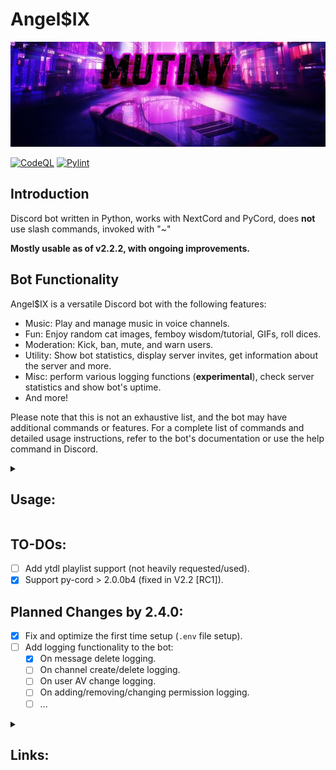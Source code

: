 # Angel$IX

![](assets/image.png)

[![CodeQL](https://github.com/maj113/Angel6/actions/workflows/codeql.yml/badge.svg)](https://github.com/maj113/Angel6/actions/workflows/codeql.yml) 
[![Pylint](https://github.com/maj113/Angel6/actions/workflows/pylint.yml/badge.svg)](https://github.com/maj113/Angel6/actions/workflows/pylint.yml)

## Introduction

Discord bot written in Python, works with NextCord and PyCord, does **not** use slash commands, invoked with "~" 

**Mostly usable as of v2.2.2, with ongoing improvements.**

## Bot Functionality

Angel$IX is a versatile Discord bot with the following features:

- Music: Play and manage music in voice channels.
- Fun: Enjoy random cat images, femboy wisdom/tutorial, GIFs, roll dices.
- Moderation: Kick, ban, mute, and warn users.
- Utility: Show bot statistics, display server invites, get information about the server and more.
- Misc: perform various logging functions (**experimental**), check server statistics and show bot's uptime.
- And more!

Please note that this is not an exhaustive list, and the bot may have additional commands or features. For a complete list of commands and detailed usage instructions, refer to the bot's documentation or use the help command in Discord.

<details>
<summary><h2>Usage:</h2></summary>

To set up and run Angel$IX for the first time, follow these steps:

1. Make sure you have **Python 3.11+** installed.

2. Clone the repository and navigate to the project directory.

3. Install the required dependencies by running the following command:
    > `pip install -r requirements.txt`
    
4. Rename the `.env_example` file to `.env` and make sure to add your `token`.

5. Run the `angel6-rewrite.py` script using the following command: `python angel6-rewrite.py` (depending on the OS you may need to launch it with `python3`)
   > **Note**  
   > The script will perform the first time setup, where you'll be prompted to input various channel IDs.

6. Once the setup is complete, the bot will automatically reboot. You'll see the message "Setup complete, Rebooting" in the console.
    > **Warning**  
    > If the bot goes back to the input logging/join/leave/general channel ID restart the bot manually.  
    > But if it shows `Input channel ID: ` this is okay as it's the channel selector for talking thru the bot

7. The bot is now ready to use. It will log in to Discord and display information about its settings and status.

    - The bot version will be displayed.
    - The logging channel, join/leave channel, and general channel will be mentioned.
    - The API latency will be shown.
    - Credits and additional information may also be sent to the logging channel.

8. You should now be able to interact with the bot using its available commands in Discord.

</details>

## TO-DOs:

- [ ] Add ytdl playlist support (not heavily requested/used).
- [x] Support py-cord > 2.0.0b4 (fixed in V2.2 [RC1]).

## Planned Changes by 2.4.0:

- [x] Fix and optimize the first time setup (`.env` file setup).
- [ ] Add logging functionality to the bot:
  - [x] On message delete logging.
  - [ ] On channel create/delete logging.
  - [ ] On user AV change logging.
  - [ ] On adding/removing/changing permission logging.
  - [ ] ...

<details>
<summary><h2>Links:</h2></summary>

### Here are some useful links related to Angel$IX or me:

 Join the official [Discord](https://discord.gg/Ry2HqGqT2K) server for support related to Angel$IX.

Follow me on [Twitter](https://twitter.com/may113_Mutiny) for the latest news and announcements. 

Feel free to explore these links to stay updated with the latest news and announcements!

</details>